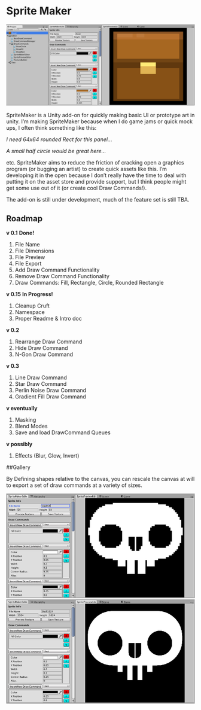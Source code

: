 # Sprite Maker

![Chest Image](Chest.png)

SpriteMaker is a Unity add-on for quickly making basic UI or prototype art in unity.  I’m making SpriteMaker because when I do game jams or quick mock ups, I often think something like this:

_I need  64x64 rounded Rect for this panel..._

_A small half circle would be great here..._

etc.  SpriteMaker aims to reduce the friction of cracking open a graphics program (or bugging an artist) to create quick assets like this.  I’m developing it in the open because I don’t really have the time to deal with putting it on the asset store and provide support, but I think people might get some use out of it (or create cool Draw Commands!).

The add-on is still under development, much of the feature set is still TBA.   


## Roadmap


**v 0.1**
**Done!**

1. File Name
2. File Dimensions
3. File Preview
4. File Export
5. Add Draw Command Functionality
6. Remove Draw Command Functionality
7. Draw Commands: Fill, Rectangle, Circle, Rounded Rectangle


**v 0.15**
**In Progress!**

1. Cleanup Cruft
2. Namespace
3. Proper Readme & Intro doc

**v 0.2**

1. Rearrange Draw Command
2. Hide Draw Command
3. N-Gon Draw Command

**v 0.3**

1. Line Draw Command
2. Star Draw Command
3. Perlin Noise Draw Command
4. Gradient Fill Draw Command

**v eventually**

1. Masking
2. Blend Modes
3. Save and load DrawCommand Queues

**v possibly**

1. Effects (Blur, Glow, Invert)


##Gallery

By Defining shapes relative to the canvas, you can rescale the canvas at will to export a set of draw commands at a variety of sizes. 

![Skull 64x64](Skull64.png)
![Skull 1024x1024](Skull1024.png)
